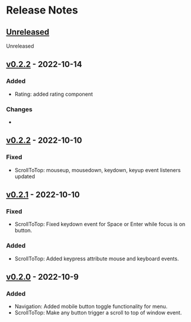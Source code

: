 # Release Notes

## [Unreleased](https://github.com/designbycode/vanilla-headless/compare/v0.2.3...HEAD)
Unreleased

## [v0.2.2](https://github.com/designbycode/vanilla-headless/compare/v0.2.1...v0.2.2) - 2022-10-14
### Added
- Rating: added rating component 

### Changes
- 

## [v0.2.2](https://github.com/designbycode/vanilla-headless/compare/v0.2.1...v0.2.2) - 2022-10-10
### Fixed
- ScrollToTop: mouseup, mousedown, keydown, keyup event listeners updated

## [v0.2.1](https://github.com/designbycode/vanilla-headless/compare/v0.2.0...v0.2.1) - 2022-10-10
### Fixed
- ScrollToTop: Fixed keydown event for Space or Enter while focus is on button.
### Added
- ScrollToTop: Added keypress attribute mouse and keyboard events.

## [v0.2.0](https://github.com/designbycode/vanilla-headless/compare/v0.1.5...v0.2.0) - 2022-10-9
### Added
- Navigation: Added mobile button toggle functionality for menu.
- ScrollToTop: Make any button trigger a scroll to top of window event. 
